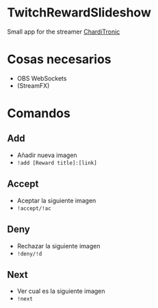 # TwitchRewardSlideshow

Small app for the streamer [ChardiTronic](https://www.twitch.tv/charditronic/)

# Cosas necesarios
- OBS WebSockets
- (StreamFX)

# Comandos
## Add
- Añadir nueva imagen
- ``!add [Reward title]:[link]``
## Accept
- Aceptar la siguiente imagen
- ``!accept/!ac``
## Deny
- Rechazar la siguiente imagen
- ``!deny/!d``
## Next
- Ver cual es la siguiente imagen
- ``!next``
